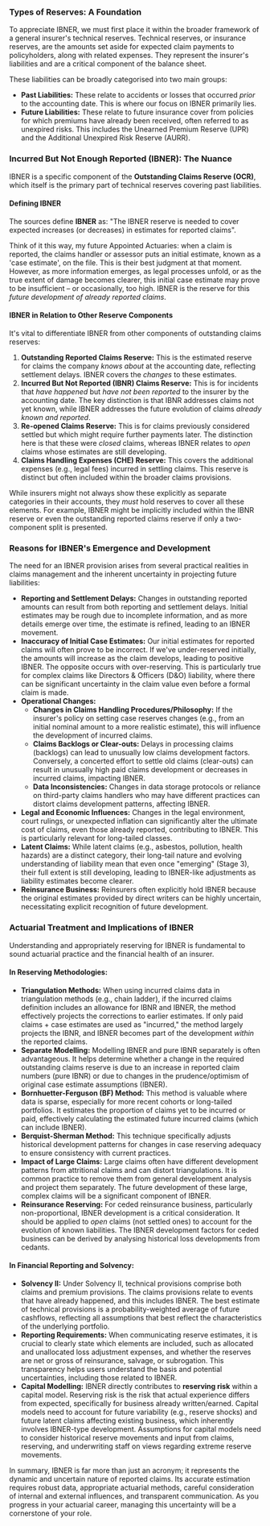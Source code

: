 ### **Types of Reserves: A Foundation**

To appreciate IBNER, we must first place it within the broader framework of a general insurer's technical reserves. Technical reserves, or insurance reserves, are the amounts set aside for expected claim payments to policyholders, along with related expenses. They represent the insurer's liabilities and are a critical component of the balance sheet.

These liabilities can be broadly categorised into two main groups:

* **Past Liabilities:** These relate to accidents or losses that occurred *prior* to the accounting date. This is where our focus on IBNER primarily lies.  
* **Future Liabilities:** These relate to future insurance cover from policies for which premiums have already been received, often referred to as unexpired risks. This includes the Unearned Premium Reserve (UPR) and the Additional Unexpired Risk Reserve (AURR).

### **Incurred But Not Enough Reported (IBNER): The Nuance**

IBNER is a specific component of the **Outstanding Claims Reserve (OCR)**, which itself is the primary part of technical reserves covering past liabilities.

#### **Defining IBNER**

The sources define **IBNER** as: "The IBNER reserve is needed to cover expected increases (or decreases) in estimates for reported claims".

Think of it this way, my future Appointed Actuaries: when a claim is reported, the claims handler or assessor puts an initial estimate, known as a 'case estimate', on the file. This is their best judgment at that moment. However, as more information emerges, as legal processes unfold, or as the true extent of damage becomes clearer, this initial case estimate may prove to be insufficient – or occasionally, too high. IBNER is the reserve for this *future development of already reported claims*.

#### **IBNER in Relation to Other Reserve Components**

It's vital to differentiate IBNER from other components of outstanding claims reserves:

1. **Outstanding Reported Claims Reserve:** This is the estimated reserve for claims the company *knows about* at the accounting date, reflecting settlement delays. IBNER covers the *changes* to these estimates.  
2. **Incurred But Not Reported (IBNR) Claims Reserve:** This is for incidents that *have happened* but *have not been reported* to the insurer by the accounting date. The key distinction is that IBNR addresses claims not yet known, while IBNER addresses the future evolution of claims *already known and reported*.  
3. **Re-opened Claims Reserve:** This is for claims previously considered settled but which might require further payments later. The distinction here is that these were *closed* claims, whereas IBNER relates to *open* claims whose estimates are still developing.  
4. **Claims Handling Expenses (CHE) Reserve:** This covers the additional expenses (e.g., legal fees) incurred in settling claims. This reserve is distinct but often included within the broader claims provisions.

While insurers might not always show these explicitly as separate categories in their accounts, they *must* hold reserves to cover all these elements. For example, IBNER might be implicitly included within the IBNR reserve or even the outstanding reported claims reserve if only a two-component split is presented.

### **Reasons for IBNER's Emergence and Development**

The need for an IBNER provision arises from several practical realities in claims management and the inherent uncertainty in projecting future liabilities:

* **Reporting and Settlement Delays:** Changes in outstanding reported amounts can result from both reporting and settlement delays. Initial estimates may be rough due to incomplete information, and as more details emerge over time, the estimate is refined, leading to an IBNER movement.  
* **Inaccuracy of Initial Case Estimates:** Our initial estimates for reported claims will often prove to be incorrect. If we've under-reserved initially, the amounts will increase as the claim develops, leading to positive IBNER. The opposite occurs with over-reserving. This is particularly true for complex claims like Directors & Officers (D\&O) liability, where there can be significant uncertainty in the claim value even before a formal claim is made.  
* **Operational Changes:**  
  * **Changes in Claims Handling Procedures/Philosophy:** If the insurer's policy on setting case reserves changes (e.g., from an initial nominal amount to a more realistic estimate), this will influence the development of incurred claims.  
  * **Claims Backlogs or Clear-outs:** Delays in processing claims (backlogs) can lead to unusually low claims development factors. Conversely, a concerted effort to settle old claims (clear-outs) can result in unusually high paid claims development or decreases in incurred claims, impacting IBNER.  
  * **Data Inconsistencies:** Changes in data storage protocols or reliance on third-party claims handlers who may have different practices can distort claims development patterns, affecting IBNER.  
* **Legal and Economic Influences:** Changes in the legal environment, court rulings, or unexpected inflation can significantly alter the ultimate cost of claims, even those already reported, contributing to IBNER. This is particularly relevant for long-tailed classes.  
* **Latent Claims:** While latent claims (e.g., asbestos, pollution, health hazards) are a distinct category, their long-tail nature and evolving understanding of liability mean that even once "emerging" (Stage 3), their full extent is still developing, leading to IBNER-like adjustments as liability estimates become clearer.  
* **Reinsurance Business:** Reinsurers often explicitly hold IBNER because the original estimates provided by direct writers can be highly uncertain, necessitating explicit recognition of future development.

### **Actuarial Treatment and Implications of IBNER**

Understanding and appropriately reserving for IBNER is fundamental to sound actuarial practice and the financial health of an insurer.

#### **In Reserving Methodologies:**

* **Triangulation Methods:** When using incurred claims data in triangulation methods (e.g., chain ladder), if the incurred claims definition includes an allowance for IBNR and IBNER, the method effectively projects the corrections to earlier estimates. If only paid claims \+ case estimates are used as "incurred," the method largely projects the IBNR, and IBNER becomes part of the development *within* the reported claims.  
* **Separate Modelling:** Modelling IBNER and pure IBNR separately is often advantageous. It helps determine whether a change in the required outstanding claims reserve is due to an increase in reported claim numbers (pure IBNR) or due to changes in the prudence/optimism of original case estimate assumptions (IBNER).  
* **Bornhuetter-Ferguson (BF) Method:** This method is valuable where data is sparse, especially for more recent cohorts or long-tailed portfolios. It estimates the proportion of claims yet to be incurred or paid, effectively calculating the estimated future incurred claims (which can include IBNER).  
* **Berquist-Sherman Method:** This technique specifically adjusts historical development patterns for changes in case reserving adequacy to ensure consistency with current practices.  
* **Impact of Large Claims:** Large claims often have different development patterns from attritional claims and can distort triangulations. It is common practice to remove them from general development analysis and project them separately. The future development of these large, complex claims will be a significant component of IBNER.  
* **Reinsurance Reserving:** For ceded reinsurance business, particularly non-proportional, IBNER development is a critical consideration. It should be applied to *open* claims (not settled ones) to account for the evolution of known liabilities. The IBNER development factors for ceded business can be derived by analysing historical loss developments from cedants.

#### **In Financial Reporting and Solvency:**

* **Solvency II:** Under Solvency II, technical provisions comprise both claims and premium provisions. The claims provisions relate to events that have already happened, and this includes IBNER. The best estimate of technical provisions is a probability-weighted average of future cashflows, reflecting all assumptions that best reflect the characteristics of the underlying portfolio.  
* **Reporting Requirements:** When communicating reserve estimates, it is crucial to clearly state which elements are included, such as allocated and unallocated loss adjustment expenses, and whether the reserves are net or gross of reinsurance, salvage, or subrogation. This transparency helps users understand the basis and potential uncertainties, including those related to IBNER.  
* **Capital Modelling:** IBNER directly contributes to **reserving risk** within a capital model. Reserving risk is the risk that actual experience differs from expected, specifically for business already written/earned. Capital models need to account for future variability (e.g., reserve shocks) and future latent claims affecting existing business, which inherently involves IBNER-type development. Assumptions for capital models need to consider historical reserve movements and input from claims, reserving, and underwriting staff on views regarding extreme reserve movements.

In summary, IBNER is far more than just an acronym; it represents the dynamic and uncertain nature of reported claims. Its accurate estimation requires robust data, appropriate actuarial methods, careful consideration of internal and external influences, and transparent communication. As you progress in your actuarial career, managing this uncertainty will be a cornerstone of your role.

